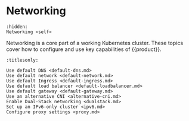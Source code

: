 # Networking

```{toctree}
:hidden:
Networking <self>
```

Networking is a core part of a working Kubernetes cluster. These topics cover
how to configure and use key capabilities of {{product}}.

```{toctree}
:titlesonly:

Use default DNS <default-dns.md>
Use default network <default-network.md>
Use default Ingress <default-ingress.md>
Use default load balancer <default-loadbalancer.md>
Use default gateway <default-gateway.md>
Use an alternative CNI <alternative-cni.md>
Enable Dual-Stack networking <dualstack.md>
Set up an IPv6-only cluster <ipv6.md>
Configure proxy settings <proxy.md>
```
